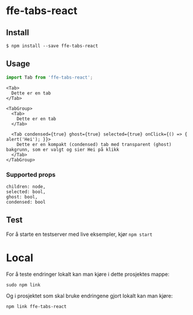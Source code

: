 # ffe-tabs-react

## Install

```
$ npm install --save ffe-tabs-react
```

## Usage

```javascript
import Tab from 'ffe-tabs-react';
```

```
<Tab>
  Dette er en tab
</Tab>
```

```
<TabGroup>
  <Tab>
    Dette er en tab
  </Tab>

  <Tab condensed={true} ghost={true} selected={true} onClick={() => { alert('Hei'); }}>
    Dette er en kompakt (condensed) tab med transparent (ghost) bakgrunn, som er valgt og sier Hei på klikk
  </Tab>
</TabGroup>
```

### Supported props

```
children: node,
selected: bool,
ghost: bool,
condensed: bool
```

## Test

For å starte en testserver med live eksempler, kjør `npm start`

# Local

For å teste endringer lokalt kan man kjøre i dette prosjektes mappe:

```
sudo npm link
```

Og i prosjektet som skal bruke endringene gjort lokalt kan man kjøre:

```
npm link ffe-tabs-react
```
